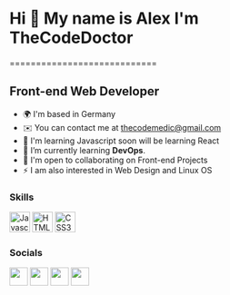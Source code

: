 # Hi 👋 My name is Alex I'm TheCodeDoctor 
============================

Front-end Web Developer
-----------------------

*   🌍  I'm based in Germany
*   ✉️  You can contact me at [thecodemedic@gmail.com](mailto:thecodemedic@gmail.com)
*   🧠  I'm learning Javascript soon will be learning React
*   🌱  I’m currently learning **DevOps**.
*   🤝  I'm open to collaborating on Front-end Projects
*   ⚡  I am also interested in Web Design and Linux OS

### Skills
<p align="left">
                                <a href="https://developer.mozilla.org/en-US/docs/Web/JavaScript" target="_blank" rel="noreferrer"><img src="https://raw.githubusercontent.com/danielcranney/readme-generator/main/public/icons/skills/javascript-colored.svg" width="36" height="36" alt="Javascript" /></a>
                                <a href="https://developer.mozilla.org/en-US/docs/Glossary/HTML5" target="_blank" rel="noreferrer"><img src="https://raw.githubusercontent.com/danielcranney/readme-generator/main/public/icons/skills/html5-colored.svg" width="36" height="36" alt="HTML5" /></a>
                                <a href="https://www.w3.org/TR/CSS/#css" target="_blank" rel="noreferrer"><img src="https://raw.githubusercontent.com/danielcranney/readme-generator/main/public/icons/skills/css3-colored.svg" width="36" height="36" alt="CSS3" /></a>
                    </p>
                    

### Socials
                  
<p align="left"> <a href="https://www.github.com/as16x" target="_blank" rel="noreferrer"><img src="https://cdn.jsdelivr.net/npm/simple-icons@3.0.1/icons/github.svg" width="32" height="32" /></a> 
<a href="https://twitter.com/the_code_doctor" target="_blank" rel="noreferrer"><img src="https://raw.githubusercontent.com/danielcranney/readme-generator/main/public/icons/socials/twitter.svg" width="32" height="32" /></a>
<a href="https://www.instagram.com/thecodedoctor/" target="_blank" rel="noreferrer"><img src="https://upload.wikimedia.org/wikipedia/commons/e/e7/Instagram_logo_2016.svg" width="32" height="32" /></a>
<a href="https://dev.to/thecodedoctor" target="_blank" rel="noreferrer"><img src="https://upload.wikimedia.org/wikipedia/commons/2/2e/DEV_Community_Badge.svg" width="32" height="32" /></a></p> 
